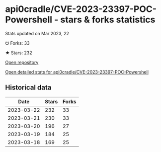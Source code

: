# api0cradle/CVE-2023-23397-POC-Powershell - stars & forks statistics

Stats updated on Mar 2023, 22

☋ Forks: 33

★ Stars: 232

[Open repository](https://github.com/api0cradle/CVE-2023-23397-POC-Powershell)

[Open detailed stats for api0cradle/CVE-2023-23397-POC-Powershell](https://reviewgithub.com/rep/api0cradle/CVE-2023-23397-POC-Powershell)

## Historical data
| Date | Stars | Forks |
|------|-------|-------|
| 2023-03-22 | 232 | 33 | 
| 2023-03-21 | 230 | 33 | 
| 2023-03-20 | 196 | 27 | 
| 2023-03-19 | 184 | 25 | 
| 2023-03-18 | 169 | 25 | 


